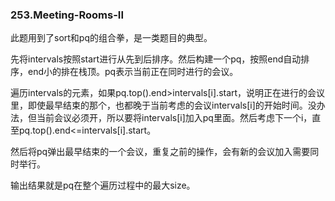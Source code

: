 ### 253.Meeting-Rooms-II

此题用到了sort和pq的组合拳，是一类题目的典型。

先将intervals按照start进行从先到后排序。然后构建一个pq，按照end自动排序，end小的排在栈顶。pq表示当前正在同时进行的会议。

遍历intervals的元素，如果pq.top().end>intervals[i].start，说明正在进行的会议里，即使最早结束的那个，也都晚于当前考虑的会议intervals[i]的开始时间。没办法，但当前会议必须开，所以要将intervals[i]加入pq里面。然后考虑下一个i，直至pq.top().end<=intervals[i].start。

然后将pq弹出最早结束的一个会议，重复之前的操作，会有新的会议加入需要同时举行。

输出结果就是pq在整个遍历过程中的最大size。
